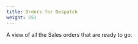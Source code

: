 ```yaml
---
title: Orders for Despatch
weight: 551
---
```



A view of all the Sales orders that are ready to go.
